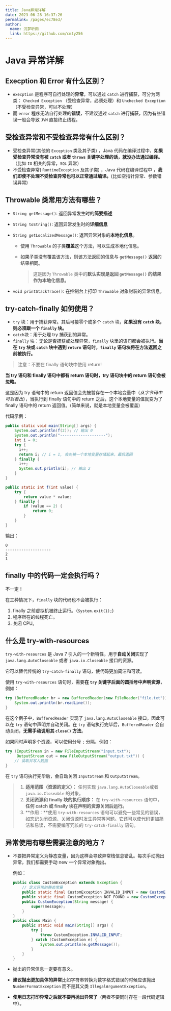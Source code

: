 ```yaml
---
title: Java异常详解
date: 2023-06-28 16:37:26
permalink: /pages/ec78e3/
author: 
  name: 沉梦听雨
  link: https://github.com/cmty256
---
```

# Java 异常详解

## Execption 和 Error 有什么区别？

- `execption` 是程序可自行处理的**异常**，可以通过 `catch` 进行捕获，可分为两类： `Checked Exception` （受检查异常，必须处理）和 `Unchecked Exception` （不受检查异常，可以不处理）
- 而 `error` 程序无法自行处理的**错误**，不建议通过 `catch` 进行捕获，因为有些错误一般会导致 `JVM` 直接终止线程。


## 受检查异常和不受检查异常有什么区别？

- 受检查异常(其他的 `Exception` 类及其子类) ，Java 代码在编译过程中，**如果受检查异常没有被 `catch` 或者 `throws` 关键字处理的话，就没办法通过编译。**（比如 `IO` 相关的异常，`SQL` 异常）
- 不受检查异常( `RuntimeException` 及其子类) ，Java 代码在编译过程中 ，**我们即使不处理不受检查异常也可以正常通过编译。**(比如空指针异常、参数错误异常)

## Throwable 类常用方法有哪些？

- `String getMessage()`: 返回异常发生时的**简要描述**

- `String toString()`: 返回异常发生时的**详细信息**

- `String getLocalizedMessage()`: 返回异常对象的**本地化信息**。

  - 使用 `Throwable` 的子类**覆盖**这个方法，可以生成本地化信息。

  - 如果子类没有覆盖该方法，则该方法返回的信息与 `getMessage()` 返回的结果相同。

    > 这是因为 `Throwable` 类中的**默认实现是返回 `getMessage()` 的结果作为本地化信息。**

- `void printStackTrace()`: 在控制台上打印 `Throwable` 对象封装的异常信息。

## try-catch-finally 如何使用？

- `try` 块：用于捕获异常。其后可接零个或多个 `catch` 块，**如果没有 `catch` 块，则必须跟一个 `finally` 块。**
- `catch`块：用于处理 try 捕获到的异常。
- `finally` 块：无论是否捕获或处理异常，`finally` 块里的语句都会被执行。**当在 `try` 块或 `catch` 块中遇到 `return` 语句时，`finally` 语句块将在方法返回之前被执行。**

> 注意：不要在 finally 语句块中使用 return! 

**当 try 语句和 finally 语句中都有 return 语句时，try 语句块中的 return 语句会被忽略。**

这是因为 try 语句中的 return 返回值会先被暂存在一个本地变量中（*从字节码中可以看出*），当执行到 finally 语句中的 return 之后，这个本地变量的值就变为了 finally 语句中的 return 返回值。(简单来说，就是本地变量会被覆盖)

代码示例：

```java
public static void main(String[] args) {
    System.out.println(f(2)); // 输出 0
    System.out.println("--------------------");
    int i = 0;
    try {
      i++;
      return i; // i = 1, 会先被一个本地变量存储起来，最后返回
    } finally {
      i++;
      System.out.println(i); // 输出 2
    }
}

public static int f(int value) {
    try {
        return value * value;
    } finally {
        if (value == 2) {
            return 0;
        }
    }
}
```

输出：

```text
0
--------------------
2
1
```

## finally 中的代码一定会执行吗？

不一定！

在三种情况下，`finally` 块的代码也不会被执行：

1. finally 之前虚拟机被终止运行。（`System.exit(1);`)
2. 程序所在的线程死亡。
3. 关闭 CPU。

## 什么是 try-with-resources

`try-with-resources` 是 Java 7 引入的一个新特性，用于**自动关闭**实现了 `java.lang.AutoCloseable` 或者 `java.io.Closeable` 接口的资源。

它可以替代传统的 `try-catch-finally` 语句，使代码更加简洁和可读。

使用 `try-with-resources` 语句时，需要**在 `try` 关键字后面的圆括号中声明资源**，例如：

```java
try (BufferedReader br = new BufferedReader(new FileReader("file.txt"))) {
    System.out.println(br.readLine());
}
```

在这个例子中，`BufferedReader` 实现了 `java.lang.AutoCloseable` 接口，因此可以在 `try` 语句中声明并自动关闭。在 `try` 语句执行完毕后，`BufferedReader` 会自动关闭，**无需手动调用其 `close()` 方法**。 

如果同时声明多个资源，可以使用分号 `;` 分隔，例如：

```java
try (InputStream in = new FileInputStream("input.txt");
     OutputStream out = new FileOutputStream("output.txt")) {
    // 读取并写入数据
}
```

在 `try` 语句执行完毕后，会自动关闭 `InputStream` 和 `OutputStream`。

> 1. **适用范围（资源的定义）：** 任何实现 `java.lang.AutoCloseable`或者 `java.io.Closeable` 的对象。
> 2. **关闭资源和 finally 块的执行顺序：** 在 `try-with-resources` 语句中，**任何 catch 或 finally 块在声明的资源关闭后运行。**
> 3. **作用：**使用 `try-with-resources` 语句可以避免一些常见的错误，如忘记关闭资源、关闭资源时发生异常等问题。它还可以使代码更加简洁和易读，不需要编写冗长的 `try-catch-finally` 语句。

## 异常使用有哪些需要注意的地方？

- 不要把异常定义为静态变量，因为这样会导致异常栈信息错乱。每次手动抛出异常，我们都需要手动 new 一个异常对象抛出。

  例如：

  ```java
  public class CustomException extends Exception {
      // 定义异常的静态常量
      public static final CustomException INVALID_INPUT = new CustomException("Invalid input");
      public static final CustomException NOT_FOUND = new CustomException("Not found");
      public CustomException(String message) {
          super(message);
      }
  }
  public class Main {
      public static void main(String[] args) {
          try {
              throw CustomException.INVALID_INPUT;
          } catch (CustomException e) {
              System.out.println(e.getMessage());
          }
      }
  }
  ```

- 抛出的异常信息一定要有意义。

- **建议抛出更加具体的异常**比如字符串转换为数字格式错误的时候应该抛出 `NumberFormatException` 而不是其父类 `IllegalArgumentException`。

- **使用日志打印异常之后就不要再抛出异常了**（两者不要同时存在一段代码逻辑中）。